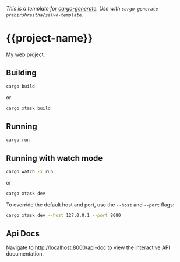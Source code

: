 _This is a template for [cargo-generate](https://cargo-generate.github.io/cargo-generate/)._
_Use with `cargo generate prabirshrestha/salvo-template`._

# {{project-name}}

My web project.

## Building

```bash
cargo build
```

or

```bash
cargo xtask build
```

## Running

```bash
cargo run
```

## Running with watch mode

```bash
cargo watch -x run
```

or

```bash
cargo xtask dev
```

To override the default host and port, use the `--host` and `--port` flags:

```bash
cargo xtask dev --host 127.0.0.1 --port 8080
```

## Api Docs

Navigate to [http://localhost:8000/api-doc](http://localhost:8000/api-doc) to view the interactive API documentation.
